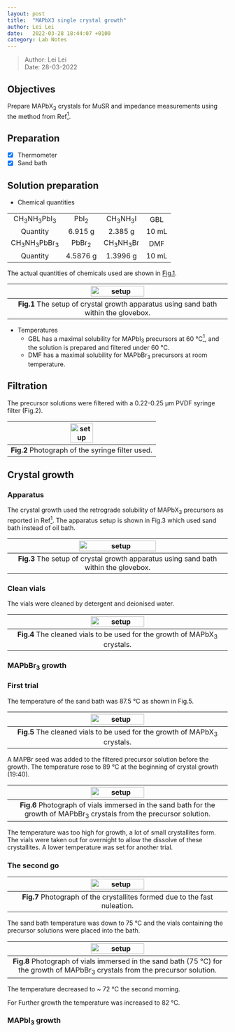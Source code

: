 ```yaml
---
layout: post
title:  "MAPbX3 single crystal growth"
author: Lei Lei
date:   2022-03-28 18:44:07 +0100
category: Lab Notes
---
```


> Author: Lei Lei<br>
Date: 28-03-2022

## Objectives
Prepare MAPbX<sub>3</sub> crystals for MuSR and impedance measurements using the method from Ref[<sup>1</sup>][Ref1].

## Preparation
- [x] Thermometer
- [x] Sand bath

## Solution preparation

- Chemical quantities

|||||
|:--:|:--:|:--:|:--:|
|CH<sub>3</sub>NH<sub>3</sub>PbI<sub>3</sub>|PbI<sub>2</sub>|CH<sub>3</sub>NH<sub>3</sub>I|GBL|
|Quantity|6.915 g|2.385 g|10 mL|
|CH<sub>3</sub>NH<sub>3</sub>PbBr<sub>3</sub>|PbBr<sub>2</sub>|CH<sub>3</sub>NH<sub>3</sub>Br|DMF|
|Quantity|4.5876 g|1.3996 g|10 mL|

The actual quantities of chemicals used are shown in [Fig.1](#fig1).



| <a id="fig1"> <img id="figure1.1" src="/gitbook/images/img/crys_cw_29032022.jpg" alt="setup" style="width:50%"> </a>|
|:--:|
| <b>Fig.1</b> The setup of crystal growth apparatus using sand bath within the glovebox. |

<!-- <figure align = "center">
<img src="/gitbook/images/img/crys_cw_29032022.jpg" alt="setup" style="width:40%">
<figcaption align = "center"><b>Fig.1</b> The setup of crystal growth apparatus using sand bath within the glovebox.</figcaption>
</figure> -->

- Temperatures
  - GBL has a maximal solubility for MAPbI<sub>3</sub> precursors at 60 &deg;C[<sup>1</sup>][Ref1], and the solution is prepared and filtered under 60 &deg;C.
  - DMF has a maximal solubility for MAPbBr<sub>3</sub> precursors at room temperature.

## Filtration
The precursor solutions were filtered with a 0.22-0.25 &mu;m PVDF syringe filter (Fig.2).

| <img src="/gitbook/images/img/crys_sf_29032022.jpg" alt="setup" style="width:40%"> |
|:--:|
| <b>Fig.2</b> Photograph of the syringe filter used. |

<!-- <figure align = "center">
<img src="/gitbook/images/img/crys_sf_29032022.jpg" alt="setup" style="width:40%">
<figcaption align = "center"><b>Fig.2</b> Photograph of the syringe filter used.</figcaption>
</figure> -->

## Crystal growth
### Apparatus
The crystal growth used the retrograde solubility of MAPbX<sub>3</sub> precursors as reported in Ref[<sup>1</sup>][Ref1]. The apparatus setup is shown in Fig.3 which used sand bath instead of oil bath.

| <img src="/gitbook/images/img/crys_setup.jpg" alt="setup" style="width:60%"> |
|:--:|
| <b>Fig.3</b> The setup of crystal growth apparatus using sand bath within the glovebox. |

<!-- <figure align = "center">
<img src="/gitbook/images/img/crys_setup.jpg" alt="setup" style="width:60%">
<figcaption align = "center"><b>Fig.3</b> The setup of crystal growth apparatus using sand bath within the glovebox.</figcaption>
</figure> -->

### Clean vials
The vials were cleaned by detergent and deionised water.

| <img src="/gitbook/images/img/crys_vc_30032022.jpg" alt="setup" style="width:50%"> |
|:--:|
| <b>Fig.4</b> The cleaned vials to be used for the growth of MAPbX<sub>3</sub> crystals. |

### MAPbBr<sub>3</sub> growth

### First trial

The temperature of the sand bath was 87.5 &deg;C as shown in Fig.5.

| <img src="/gitbook/images/img/crys_MAPB_temp_30032022.jpg" alt="setup" style="width:50%"> |
|:--:|
| <b>Fig.5</b> The cleaned vials to be used for the growth of MAPbX<sub>3</sub> crystals. |

A MAPBr seed was added to the filtered precursor solution before the growth. The temperature rose to 89 &deg;C at the beginning of crystal growth (19:40).

| <img src="/gitbook/images/img/crys_MAPB_s1_30032022.jpg" alt="setup" style="width:50%"> |
|:--:|
| <b>Fig.6</b> Photograph of vials immersed in the sand bath for the growth of MAPbBr<sub>3</sub> crystals from the precursor solution. |

The temperature was too high for growth, a lot of small crystallites form. The vials were taken out for overnight to allow the dissolve of these crystallites. A lower temperature was set for another trial.

### The second go

| <img src="/gitbook/images/img/crys_MAPB_s1f_30032022.jpg" alt="setup" style="width:50%"> |
|:--:|
| <b>Fig.7</b> Photograph of the crystallites formed due to the fast nuleation. |

The sand bath temperature was down to 75 &deg;C and the vials containing the precursor solutions were placed into the bath.

| <img src="/gitbook/images/img/crys_MAPB_s2_31032022.jpg" alt="setup" style="width:50%"> |
|:--:|
| <b>Fig.8</b> Photograph of vials immersed in the sand bath (75 &deg;C) for the growth of MAPbBr<sub>3</sub> crystals from the precursor solution. |

The temperature decreased to ~ 72 &deg;C the second morning.

For Further growth the temperature was increased to 82 &deg;C.

### MAPbI<sub>3</sub> growth

[Ref1]: https://doi.org/10.1039/C5CC06916E
